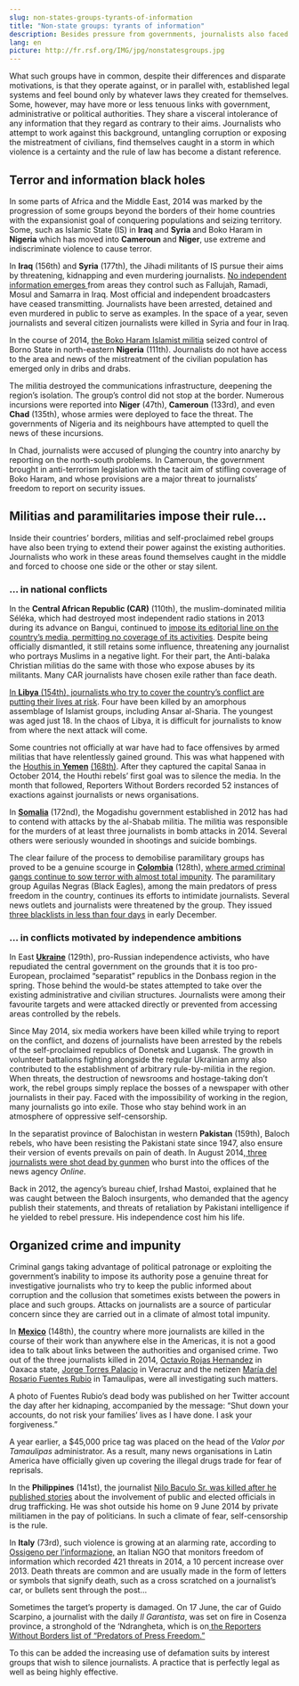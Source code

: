 ```yaml
---
slug: non-states-groups-tyrants-of-information
title: "Non-state groups: tyrants of information"
description: Besides pressure from governments, journalists also faced violent threats from non-state groups in 2014. Far from being a homogenous whole, these groups pursue various goals including expansionist, political or financial and criminal aims.
lang: en
picture: http://fr.rsf.org/IMG/jpg/nonstatesgroups.jpg
---
```


What such groups have in common, despite their differences and disparate motivations, is that they operate against, or in parallel with, established legal systems and feel bound only by whatever laws they created for themselves. Some, however, may have more or less tenuous links with government, administrative or political authorities. They share a visceral intolerance of any information that they regard as contrary to their aims. Journalists who attempt to work against this background, untangling corruption or exposing the mistreatment of civilians, find themselves caught in a storm in which violence is a certainty and the rule of law has become a distant reference.

## Terror and information black holes

In some parts of Africa and the Middle East, 2014 was marked by the progression of some groups beyond the borders of their home countries with the expansionist goal of conquering populations and seizing territory. Some, such as Islamic State (IS) in **Iraq** and **Syria** and Boko Haram in **Nigeria** which has moved into **Cameroun** and **Niger**, use extreme and indiscriminate violence to cause terror.

In **Iraq** (156th) and **Syria** (177th), the Jihadi militants of IS pursue their aims by threatening, kidnapping and even murdering journalists. [No independent information emerges ](http://en.rsf.org/iraq-areas-controlled-by-islamic-state-23-10-2014,47147.html)from areas they control such as Fallujah, Ramadi, Mosul and Samarra in Iraq. Most official and independent broadcasters have ceased transmitting. Journalists have been arrested, detained and even murdered in public to serve as examples. In the space of a year, seven journalists and several citizen journalists were killed in Syria and four in Iraq.

In the course of 2014, [the Boko Haram Islamist militia](http://en.rsf.org/predator-boko-haram,42487.html) seized control of Borno State in north-eastern **Nigeria** (111th). Journalists do not have access to the area and news of the mistreatment of the civilian population has emerged only in dribs and drabs.

The militia destroyed the communications infrastructure, deepening the region’s isolation. The group’s control did not stop at the border. Numerous incursions were reported into **Niger** (47th), **Cameroun** (133rd), and even **Chad** (135th), whose armies were deployed to face the threat. The governments of Nigeria and its neighbours have attempted to quell the news of these incursions.

In Chad, journalists were accused of plunging the country into anarchy by reporting on the north-south problems. In Cameroun, the government brought in anti-terrorism legislation with the tacit aim of stifling coverage of Boko Haram, and whose provisions are a major threat to journalists’ freedom to report on security issues.

## Militias and paramilitaries impose their rule…

Inside their countries’ borders, militias and self-proclaimed rebel groups have also been trying to extend their power against the existing authorities. Journalists who work in these areas found themselves caught in the middle and forced to choose one side or the other or stay silent.

### ... in national conflicts

In the **Central African Republic (CAR)** (110th), the muslim-dominated militia Séléka, which had destroyed most independent radio stations in 2013 during its advance on Bangui, continued to [impose its editorial line on the country’s media, permitting no coverage of its activities](http://en.rsf.org/car-freedom-of-information-buffeted-23-12-2013,45664.html). Despite being officially dismantled, it still retains some influence, threatening any journalist who portrays Muslims in a negative light. For their part, the Anti-balaka Christian militias do the same with those who expose abuses by its militants. Many CAR journalists have chosen exile rather than face death.

[In **Libya** ](http://en.rsf.org/libye-not-seeing-news-from-libya-any-23-10-2014,47140.html)[(154th)](http://fr.rsf.org/libye-plus-de-nouvelles-de-la-libye-la-23-10-2014,47139.html)[, journalists who try to cover the country’s conflict are putting their lives at risk](http://en.rsf.org/libye-not-seeing-news-from-libya-any-23-10-2014,47140.html). Four have been killed by an amorphous assemblage of Islamist groups, including Ansar al-Sharia. The youngest was aged just 18. In the chaos of Libya, it is difficult for journalists to know from where the next attack will come.

Some countries not officially at war have had to face offensives by armed militias that have relentlessly gained ground. This was what happened with the [Houthis in **Yemen**](http://en.rsf.org/yemen-houthi-rebels-pursue-offensive-24-10-2014,47156.html) [(168th)](http://fr.rsf.org/yemen-les-houthis-poursuivent-leur-24-10-2014,47155.html). After they captured the capital Sanaa in October 2014, the Houthi rebels’ first goal was to silence the media. In the month that followed, Reporters Without Borders recorded 52 instances of exactions against journalists or news organisations.

In [**Somalia**](http://en.rsf.org/somalia.html) (172nd), the Mogadishu government established in 2012 has had to contend with attacks by the al-Shabab militia. The militia was responsible for the murders of at least three journalists in bomb attacks in 2014. Several others were seriously wounded in shootings and suicide bombings.

The clear failure of the process to demobilise paramilitary groups has proved to be a genuine scourge in [**Colombia**](http://en.rsf.org/colombia.html) (128th), [where armed criminal gangs continue to sow terror with almost total impunity](http://en.rsf.org/colombia-rwb-has-no-relation-to-target-of-02-12-2014,47320.html). The paramilitary group Aguilas Negras (Black Eagles), among the main predators of press freedom in the country, continues its efforts to intimidate journalists. Several news outlets and journalists were threatened by the group. They issued [three blacklists in less than four days](http://en.rsf.org/colombia-journalists-meet-to-protest-11-12-2014,47374.html) in early December.

### ... in conflicts motivated by independence ambitions

In East [**Ukraine**](http://en.rsf.org/ukraine.html) (129th), pro-Russian independence activists, who have repudiated the central government on the grounds that it is too pro-European, proclaimed “separatist” republics in the Donbass region in the spring. Those behind the would-be states attempted to take over the existing administrative and civilian structures. Journalists were among their favourite targets and were attacked directly or prevented from accessing areas controlled by the rebels.

Since May 2014, six media workers have been killed while trying to report on the conflict, and dozens of journalists have been arrested by the rebels of the self-proclaimed republics of Donetsk and Lugansk. The growth in volunteer battalions fighting alongside the regular Ukrainian army also contributed to the establishment of arbitrary rule-by-militia in the region. When threats, the destruction of newsrooms and hostage-taking don’t work, the rebel groups simply replace the bosses of a newspaper with other journalists in their pay. Faced with the impossibility of working in the region, many journalists go into exile. Those who stay behind work in an atmosphere of oppressive self-censorship.

In the separatist province of Balochistan in western **Pakistan** (159th), Baloch rebels, who have been resisting the Pakistani state since 1947, also ensure their version of events prevails on pain of death. In August 2014,[ three journalists were shot dead by gunmen](http://en.rsf.org/pakistan-two-news-agency-journalists-shot-31-08-2014,46867.html) who burst into the offices of the news agency _Online_.

Back in 2012, the agency’s bureau chief, Irshad Mastoi, explained that he was caught between the Baloch insurgents, who demanded that the agency publish their statements, and threats of retaliation by Pakistani intelligence if he yielded to rebel pressure. His independence cost him his life.

## Organized crime and impunity

Criminal gangs taking advantage of political patronage or exploiting the government’s inability to impose its authority pose a genuine threat for investigative journalists who try to keep the public informed about corruption and the collusion that sometimes exists between the powers in place and such groups. Attacks on journalists are a source of particular concern since they are carried out in a climate of almost total impunity.

In [**Mexico**](http://en.rsf.org/mexico.html) (148th), the country where more journalists are killed in the course of their work than anywhere else in the Americas, it is not a good idea to talk about links between the authorities and organised crime. Two out of the three journalists killed in 2014, [Octavio Rojas Hernandez](http://en.rsf.org/mexico-crime-reporter-gunned-down-outside-13-08-2014,46800.html) in Oaxaca state, [Jorge Torres Palacio](http://en.rsf.org/mexico-mexican-journalist-s-body-found-03-06-2014,46385.html) in Veracruz and the netizen [María del Rosario Fuentes Rubio](http://en.rsf.org/mexique-a-netizen-is-killed-in-tamaulipas-23-10-2014,47144.html) in Tamaulipas, were all investigating such matters.

A photo of Fuentes Rubio’s dead body was published on her Twitter account the day after her kidnaping, accompanied by the message: “Shut down your accounts, do not risk your families’ lives as I have done. I ask your forgiveness.”

A year earlier, a $45,000 price tag was placed on the head of the _Valor por Tamaulipas_ administrator. As a result, many news organisations in Latin America have officially given up covering the illegal drugs trade for fear of reprisals.

In the **Philippines** (141st), the journalist [Nilo Baculo Sr. was killed after he published stories](http://en.rsf.org/philippines-radio-presenter-gunned-down-six-11-06-2014,46425.html) about the involvement of public and elected officials in drug trafficking. He was shot outside his home on 9 June 2014 by private militiamen in the pay of politicians. In such a climate of fear, self-censorship is the rule.

In **Italy** (73rd), such violence is growing at an alarming rate, according to[ Ossigeno per l’informazione,](http://notiziario.ossigeno.info/english/) an Italian NGO that monitors freedom of information which recorded 421 threats in 2014, a 10 percent increase over 2013. Death threats are common and are usually made in the form of letters or symbols that signify death, such as a cross scratched on a journalist’s car, or bullets sent through the post…

Sometimes the target’s property is damaged. On 17 June, the car of Guido Scarpino, a journalist with the daily _Il Garantista_, was set on fire in Cosenza province, a stronghold of the ‘Ndrangheta, which is on[ the Reporters Without Borders list of “Predators of Press Freedom.”](http://en.rsf.org/spip.php?page=predateur&id_article=44549)

To this can be added the increasing use of defamation suits by interest groups that wish to silence journalists. A practice that is perfectly legal as well as being highly effective.
